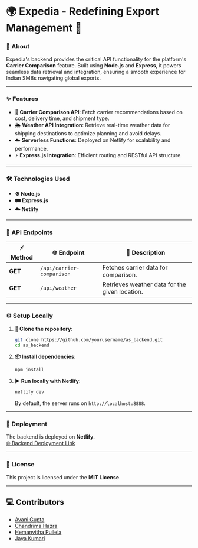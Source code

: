 

# 🌍 **Expedia - Redefining Export Management** 🚀  

### **📖 About**  
Expedia's backend provides the critical API functionality for the platform's **Carrier Comparison** feature. Built using **Node.js** and **Express**, it powers seamless data retrieval and integration, ensuring a smooth experience for Indian SMBs navigating global exports.  


---

### **✨ Features**  
- 🚛 **Carrier Comparison API**: Fetch carrier recommendations based on cost, delivery time, and shipment type.  
- 🌦️ **Weather API Integration**: Retrieve real-time weather data for shipping destinations to optimize planning and avoid delays.  
- ☁️ **Serverless Functions**: Deployed on Netlify for scalability and performance.  
- ⚡ **Express.js Integration**: Efficient routing and RESTful API structure.  

---

### **🛠️ Technologies Used**  
- **⚙️ Node.js**  
- **🛤️ Express.js**  
- **☁️ Netlify**  

---

### **🔗 API Endpoints**  

| ⚡ **Method** | 🌐 **Endpoint**                    | 📝 **Description**                            |  
|---------------|------------------------------------|-----------------------------------------------|  
| **GET**       | `/api/carrier-comparison`         | Fetches carrier data for comparison.          |  
| **GET**       | `/api/weather`                    | Retrieves weather data for the given location.|  
 

---

### **⚙️ Setup Locally**  

1. **🔗 Clone the repository**:  
   ```bash  
   git clone https://github.com/yourusername/as_backend.git  
   cd as_backend  
   ```  

2. **📦 Install dependencies**:  
   ```bash  
   npm install  
   ```  

3. **▶️ Run locally with Netlify**:  
   ```bash  
   netlify dev  
   ```  
   By default, the server runs on `http://localhost:8888`.  

---

### **🚀 Deployment**  
The backend is deployed on **Netlify**.  
[🌐 Backend Deployment Link](https://keen-unicorn-487a0d.netlify.app/.netlify/functions/api)  

---

### **📜 License**  
This project is licensed under the **MIT License**.  

---

## 💻 Contributors

- [Avani Gupta](https://github.com/guptaavani111)
- [Chandrima Hazra](https://github.com/hazraChandrima)
- [Hemanvitha Pullela](https://github.com/hemanvithapullela0456)
- [Jaya Kumari](https://github.com/jaya005)
